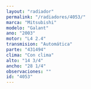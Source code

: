 ```yaml
---
layout: "radiador"
permalink: "/radiadores/4053/"
marca: "Mitsubishi"
modelo: "Galant"
ano: "2003"
motor: "L4 2.4"
transmision: "Automática"
parte: "431494"
clima: "Con clima"
alto: "14 3/4"
ancho: "28 1/4"
observaciones: ""
id: "4053"
---
```


